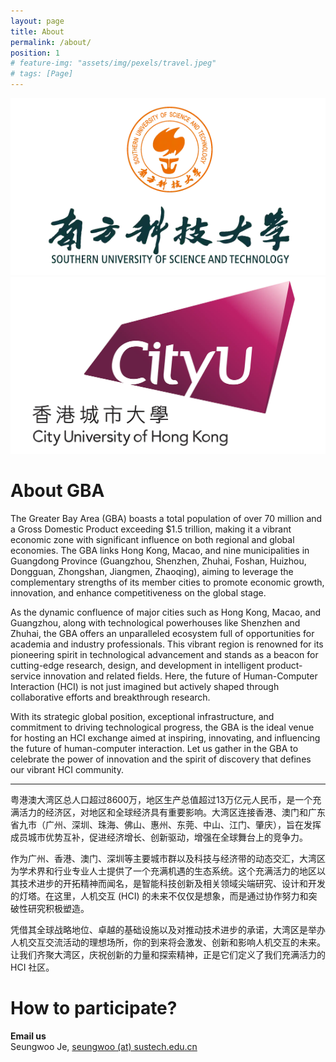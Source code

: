 ```yaml
---
layout: page
title: About
permalink: /about/
position: 1
# feature-img: "assets/img/pexels/travel.jpeg"
# tags: [Page]
---
```


<div class="logo-grid">
    <div class="logo-grid-item">
        <img src="\assets\img\SUSTech.webp" alt="faculty" />
    </div>
    <div class="logo-grid-item">
        <img src="\assets\img\CityUHK Logo.webp" alt="faculty" />
    </div>
</div>

# About GBA

The Greater Bay Area (GBA) boasts a total population of over 70 million and a Gross Domestic Product exceeding $1.5 trillion, making it a vibrant economic zone with significant influence on both regional and global economies. The GBA links Hong Kong, Macao, and nine municipalities in Guangdong Province (Guangzhou, Shenzhen, Zhuhai, Foshan, Huizhou, Dongguan, Zhongshan, Jiangmen, Zhaoqing), aiming to leverage the complementary strengths of its member cities to promote economic growth, innovation, and enhance competitiveness on the global stage.

As the dynamic confluence of major cities such as Hong Kong, Macao, and Guangzhou, along with technological powerhouses like Shenzhen and Zhuhai, the GBA offers an unparalleled ecosystem full of opportunities for academia and industry professionals. This vibrant region is renowned for its pioneering spirit in technological advancement and stands as a beacon for cutting-edge research, design, and development in intelligent product-service innovation and related fields. Here, the future of Human-Computer Interaction (HCI) is not just imagined but actively shaped through collaborative efforts and breakthrough research.

With its strategic global position, exceptional infrastructure, and commitment to driving technological progress, the GBA is the ideal venue for hosting an HCI exchange aimed at inspiring, innovating, and influencing the future of human-computer interaction. Let us gather in the GBA to celebrate the power of innovation and the spirit of discovery that defines our vibrant HCI community.

---

粤港澳大湾区总人口超过8600万，地区生产总值超过13万亿元人民币，是一个充满活力的经济区，对地区和全球经济具有重要影响。大湾区连接香港、澳门和广东省九市（广州、深圳、珠海、佛山、惠州、东莞、中山、江门、肇庆），旨在发挥成员城市优势互补，促进经济增长、创新驱动，增强在全球舞台上的竞争力。

作为广州、香港、澳门、深圳等主要城市群以及科技与经济带的动态交汇，大湾区为学术界和行业专业人士提供了一个充满机遇的生态系统。这个充满活力的地区以其技术进步的开拓精神而闻名，是智能科技创新及相关领域尖端研究、设计和开发的灯塔。在这里，人机交互 (HCI) 的未来不仅仅是想象，而是通过协作努力和突破性研究积极塑造。

凭借其全球战略地位、卓越的基础设施以及对推动技术进步的承诺，大湾区是举办人机交互交流活动的理想场所，你的到来将会激发、创新和影响人机交互的未来。让我们齐聚大湾区，庆祝创新的力量和探索精神，正是它们定义了我们充满活力的 HCI 社区。


# How to participate?

**Email us** <br/>
Seungwoo Je, <a href="mailto:seungwoo@sustech.edu.cn">seungwoo (at) sustech.edu.cn</a>